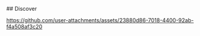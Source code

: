 ##   D i s c o v e r 




https://github.com/user-attachments/assets/23880d86-7018-4400-92ab-f4a508af3c20

